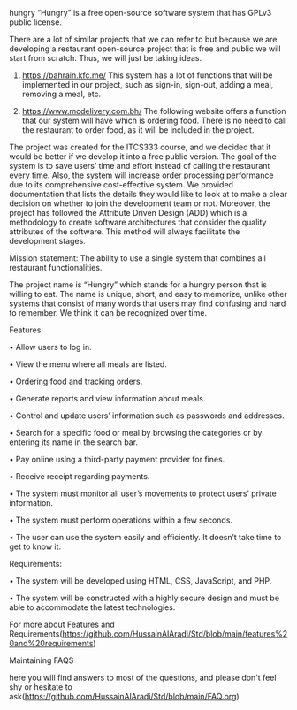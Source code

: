 hungry
“Hungry” is a free open-source software system that has GPLv3 public license.

There are a lot of similar projects that we can refer to but because we are developing a restaurant open-source project that is free and public we will start from scratch. Thus, we will just be taking ideas. 

1.	https://bahrain.kfc.me/
This system has a lot of functions that will be implemented in our project, such as sign-in, sign-out, adding a meal, removing a meal, etc.

2.	https://www.mcdelivery.com.bh/
The following website offers a function that our system will have which is ordering food. There is no need to call the restaurant to order food, as it will be included in the project.

The project was created for the ITCS333 course, and we decided that it would be better if we develop it into a free public version. The goal of the system is to save users’ time and effort instead of calling the restaurant every time. Also, the system will increase order processing performance due to its comprehensive cost-effective system. We provided documentation that lists the details they would like to look at to make a clear decision on whether to join the development team or not. Moreover, the project has followed the Attribute Driven Design (ADD) which is a methodology to create software architectures that consider the quality attributes of the software. This method will always facilitate the development stages.

Mission statement: The ability to use a single system that combines all restaurant functionalities. 


The project name is “Hungry” which stands for a hungry person that is willing to eat. The name is unique, short, and easy to memorize, unlike other systems that consist of many words that users may find confusing and hard to remember. We think it can be recognized over time.

Features:

•	Allow users to log in.

•	View the menu where all meals are listed.

•	Ordering food and tracking orders.

•	Generate reports and view information about meals.

•	Control and update users’ information such as passwords and addresses.

•	Search for a specific food or meal by browsing the categories or by entering its name in the search bar.

•	Pay online using a third-party payment provider for fines.

•	Receive receipt regarding payments.

•	The system must monitor all user’s movements to protect users’ private information.

•	The system must perform operations within a few seconds.

•	The user can use the system easily and efficiently. It doesn’t take time to get to know it.

Requirements:

•	The system will be developed using HTML, CSS, JavaScript, and PHP. 

•	The system will be constructed with a highly secure design and must be able to accommodate the latest technologies.

For more about Features and Requirements(https://github.com/HussainAlAradi/Std/blob/main/features%20and%20requirements)

Maintaining FAQS

here you will find answers to most of the questions, and please don't feel shy or hesitate to ask(https://github.com/HussainAlAradi/Std/blob/main/FAQ.org)
